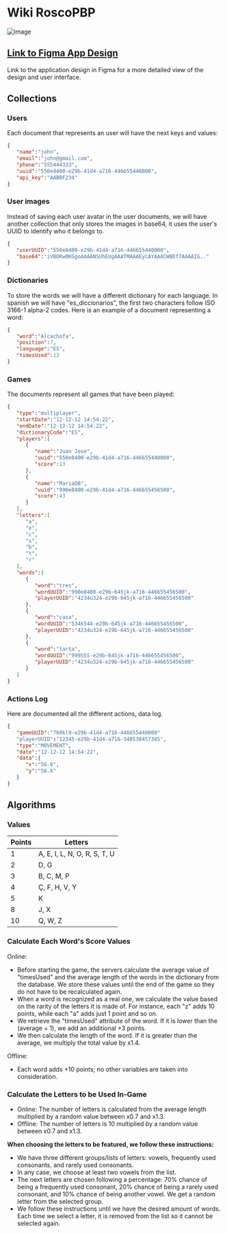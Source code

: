  # Wiki RoscoPBP
 
![image](https://github.com/RoscoPBP/.github/assets/122391569/452039c7-18d9-49da-a17b-cd8a82c46e7f)
## [Link to Figma App Design](https://www.figma.com/file/dJNR8Est6aV9OW9DsHLKpz/Rosc%C3%B2drom?type=design&node-id=0-1&mode=design)
Link to the application design in Figma for a more detailed view of the design and user interface.

 
 ## Collections
 
### Users
Each document that represents an user will have the next keys and values:

```json
{
   "name":"john",
   "email":"john@gmail.com",
   "phone":"555444333",
   "uuid":"550e8400-e29b-41d4-a716-446655440000",
   "api_key":"AABBF234"
}
```

 ### User images
 Instead of saving each user avatar in the user documents, we will have another collection that only stores the images in base64, it uses the user's UUID to identify who it belongs to.
 
```json
{
   "userUUID":"550e8400-e29b-41d4-a716-446655440000",
   "base64":"iVBORw0KGgoAAAANSUhEUgAAATMAAAEyCAYAAACWBDf7AAAAIG.."
}
```

### Dictionaries
To store the words we will have a different dictionary for each language. In spanish we will have "es_diccionarios", the first two characters follow ISO 3166-1 alpha-2 codes. Here is an example of a document representing a word:

```json
{
   "word":"Alcachofa",
   "position":7,
   "language":"ES",
   "timesUsed":13
}
```

### Games
The documents represent all games that have been played:

```json
{
   "type":"multiplayer",
   "startDate":"12-12-12 14:54:22",
   "endDate":"12-12-12 14:54:22",
   "dictionaryCode":"ES",
   "players":[
      {
         "name":"Juan Jose",
         "uuid":"550e8400-e29b-41d4-a716-446655440000",
         "score":13
      },
      {
         "name":"MariaDB",
         "uuid":"990e8400-e29b-41d4-a716-446655456500",
         "score":43
      }
   ],
   "letters":[
      "a",
      "e",
      "c",
      "s",
      "b",
      "t",
      "r"
   ],
   "words":[
      {
         "word":"tres",
         "wordUUID":"990e8400-e29b-645jk-a716-446655456500",
         "playerUUID":"4234u324-e29b-645jk-a716-446655456500"
      },
      {
         "word":"casa",
         "wordUUID":"534k544-e29b-645jk-a716-446655456500",
         "playerUUID":"4234u324-e29b-645jk-a716-446655456500"
      },
      {
         "word":"tarta",
         "wordUUID":"999SSS-e29b-645jk-a716-446655456500",
         "playerUUID":"4234u324-e29b-645jk-a716-446655456500"
      }
   ]
}
```

### Actions Log
Here are documented all the different actions, data log.

```json
{
   "gameUUID":"760kl9-e29b-41d4-a716-446655440000"
   "playerUUID":"12345-e29b-41d4-a716-348538457385",
   "type":"MOVEMENT",
   "date":"12-12-12 14:54:22",
   "data":{
      "x":"56.6",
      "y":"56.6"
   }
}
```

## Algorithms

### Values
| Points | Letters      |
|--------|--------------|
| 1      | A, E, I, L, N, O, R, S, T, U |
| 2      | D, G         |
| 3      | B, C, M, P   |
| 4      | Ç, F, H, V, Y |
| 5      | K            |
| 8      | J, X         |
| 10     | Q, W, Z      |

### Calculate Each Word's Score Values

Online:

- Before starting the game, the servers calculate the average value of "timesUsed" and the average length of the words in the dictionary from the database. We store these values until the end of the game so they do not have to be recalculated again.
- When a word is recognized as a real one, we calculate the value based on the rarity of the letters it is made of. For instance, each "z" adds 10 points, while each "a" adds just 1 point and so on.
- We retrieve the "timesUsed" attribute of the word. If it is lower than the (average + 1), we add an additional +3 points.
- We then calculate the length of the word. If it is greater than the average, we multiply the total value by x1.4.

Offline:
- Each word adds +10 points; no other variables are taken into consideration.

### Calculate the Letters to be Used In-Game
- Online: The number of letters is calculated from the average length multiplied by a random value between x0.7 and x1.3.
- Offline: The number of letters is 10 multiplied by a random value between x0.7 and x1.3.

**When choosing the letters to be featured, we follow these instructions:**

- We have three different groups/lists of letters: vowels, frequently used consonants, and rarely used consonants.
- In any case, we choose at least two vowels from the list.
- The next letters are chosen following a percentage: 70% chance of being a frequently used consonant, 20% chance of being a rarely used consonant, and 10% chance of being another vowel. We get a random letter from the selected group.
- We follow these instructions until we have the desired amount of words. Each time we select a letter, it is removed from the list so it cannot be selected again.
